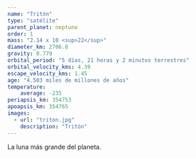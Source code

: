 ```yaml
---
name: "Tritón"
type: "satélite"
parent_planet: neptuno
order: 1
mass: "2.14 x 10 <sup>22</sup>"
diameter_km: 2706.8
gravity: 0.779
orbital_period: "5 días, 21 horas y 2 minutos terrestres"
orbital_velocity_kms: 4.39
escape_velocity_kms: 1.45
age: "4.503 miles de millones de años"
temperature:
    average: -235
periapsis_km: 354753
apoapsis_km: 354765
images:
  - url: "triton.jpg"
    description: "Tritón"
---
```


La luna más grande del planeta.